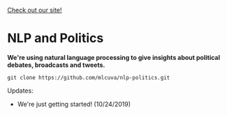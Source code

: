 [Check out our site!](https://mlcuva.github.io/nlp-politics/)

# NLP and Politics


**We're using natural language processing to give insights about political debates, broadcasts and tweets.**

```
git clone https://github.com/mlcuva/nlp-politics.git
```


Updates:
- We're just getting started! (10/24/2019)

